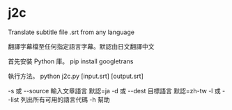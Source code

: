 # j2c
Translate subtitle file .srt from any language

翻譯字幕檔至任何指定語言字幕。默認由日文翻譯中文

首先安裝 Python 庫。
pip install googletrans

執行方法。
python j2c.py [input.srt] [output.srt]

-s 或 --source 輸入文章語言 默認=ja
-d 或 --dest 目標語言 默認=zh-tw
-l 或 --list 列出所有可用的語言代碼
-h 幫助
